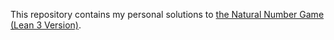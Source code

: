 This repository contains my personal solutions to [the Natural Number Game (Lean 3 Version)][1].

[1]: https://www.ma.imperial.ac.uk/~buzzard/xena/natural_number_game/
